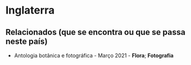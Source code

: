 # Inglaterra


## Relacionados (que se encontra ou que se passa neste país)
* Antologia botânica e fotográfica - Março 2021 - **Flora**; **Fotografia**
